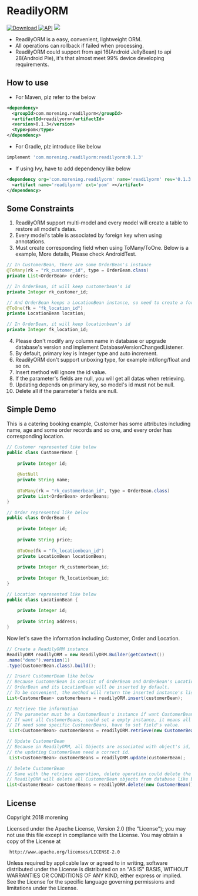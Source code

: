 # ReadilyORM
[ ![Download](https://api.bintray.com/packages/morening/maven/ReadilyORM/images/download.svg) ](https://bintray.com/morening/maven/ReadilyORM/_latestVersion)
[![API](https://img.shields.io/badge/API-16%2B-brightgreen.svg?style=flat)](https://android-arsenal.com/api?level=16)
![](https://img.shields.io/badge/license-Apache--2.0-blue.svg)
 * ReadilyORM is a easy, convenient, lightweight ORM.
 * All operations can rollback if failed when processing.
 * ReadilyORM could support from api 16(Android JellyBean) to api 28(Android Pie), it's that almost meet 99% device developing requirements.
 
## How to use
* For Maven, plz refer to the below
 ```xml
 <dependency>
   <groupId>com.morening.readilyorm</groupId>
   <artifactId>readilyorm</artifactId>
   <version>0.1.3</version>
   <type>pom</type>
 </dependency>
 ```
* For Gradle, plz introduce like below
 ```groovy
 implement 'com.morening.readilyorm:readilyorm:0.1.3'
 ```
* If using Ivy, have to add dependency like below
 ```xml
 <dependency org='com.morening.readilyorm' name='readilyorm' rev='0.1.3'>
   <artifact name='readilyorm' ext='pom' ></artifact>
 </dependency>
 ```
 
## Some Constraints
 1. ReadilyORM support multi-model and every model will create a table to restore all model's datas.
 2. Every model's table is associated by foreign key when using annotations.
 3. Must create corresponding field when using ToMany/ToOne. Below is a example, More details, Please check AndroidTest.
 ```java
 // In CustomerBean, there are some OrderBean's instance
 @ToMany(rk = "rk_customer_id", type = OrderBean.class)
 private List<OrderBean> orders;
 ```
 ```java
 // In OrderBean, it will keep customerbean's id
 private Integer rk_customer_id;
 ```
 ```java
 // And OrderBean keeps a LocationBean instance, so need to create a foreign key of LocationBean
 @ToOne(fk = "fk_location_id")
 private LocationBean location;
 ```
  ```java
  // In OrderBean, it will keep locationbean's id
  private Integer fk_location_id;
  ```
 4. Please don't modify any column name in database or upgrade database's version and implement DatabaseVersionChangedListener.
 5. By default, primary key is Integer type and auto increment.
 6. ReadilyORM don't support unboxing type, for example int/long/float and so on.
 7. Insert method will ignore the id value.
 8. If the parameter's fields are null, you will get all datas when retrieving.
 9. Updating depends on primary key, so model's id must not be null.
 10. Delete all if the parameter's fields are null.
 
## Simple Demo
This is a catering booking example, Customer has some attributes including name, age and some order records and so one, and every order has corresponding location.
```java
// Customer represented like below
public class CustomerBean {
    
    private Integer id;
    
    @NotNull
    private String name;
    
    @ToMany(rk = "rk_customerbean_id", type = OrderBean.class)
    private List<OrderBean> orderBeans;
}
```
```java
// Order represented like below
public class OrderBean {
    
    private Integer id;
    
    private String price;
    
    @ToOne(fk = "fk_locationbean_id")
    private LocationBean locationBean;
    
    private Integer rk_customerbean_id;
    
    private Integer fk_locationbean_id;
}
```
```java
// Location represented like below
public class LocationBean {
    
    private Integer id;
    
    private String address;
}
```
Now let's save the information including Customer, Order and Location.
```java
// Create a ReadilyORM instance
ReadilyORM readilyORM = new ReadilyORM.Builder(getContext())
.name("demo").version(1)
.type(CustomerBean.class).build();
```
 ```java
// Insert CustomerBean like below
// Because CustomerBean is consist of OrderBean and OrderBean's LocationBean, so just insert CustomerBean,
// OrderBean and its LocationBean will be inserted by default.
// To be convenient, the method will return the inserted instance's list.
List<CustomerBean> customerbeans = readilyORM.insert(customerBean);
```
```java
// Retrieve the information
// The parameter must be a CustomerBean's instance if want CustomerBean's information.
// If want all CustomerBeans, could set a empty instance, it means all fields should be null.
// If need some specific CustomerBeans, have to set field's value.
 List<CustomerBean> customerBeans = readilyORM.retrieve(new CustomerBean());
```
```java
// Update CustomerBean
// Because in ReadilyORM, all Objects are associated with object's id,
// the updating CustomerBean need a correct id.
 List<CustomerBean> customerBeans = readilyORM.update(customerBean);
```
```java
// Delete CustomerBean
// Same with the retrieve operation, delete operation could delete the specific object or all.
// ReadilyORM will delete all CustomerBean objects from database like below.
List<CustomerBean> customerBeans = readilyORM.delete(new CustomerBean());
```
 
## License
 Copyright 2018 morening

 Licensed under the Apache License, Version 2.0 (the "License");
 you may not use this file except in compliance with the License.
 You may obtain a copy of the License at

     http://www.apache.org/licenses/LICENSE-2.0

 Unless required by applicable law or agreed to in writing, software
 distributed under the License is distributed on an "AS IS" BASIS,
 WITHOUT WARRANTIES OR CONDITIONS OF ANY KIND, either express or implied.
 See the License for the specific language governing permissions and
 limitations under the License.
